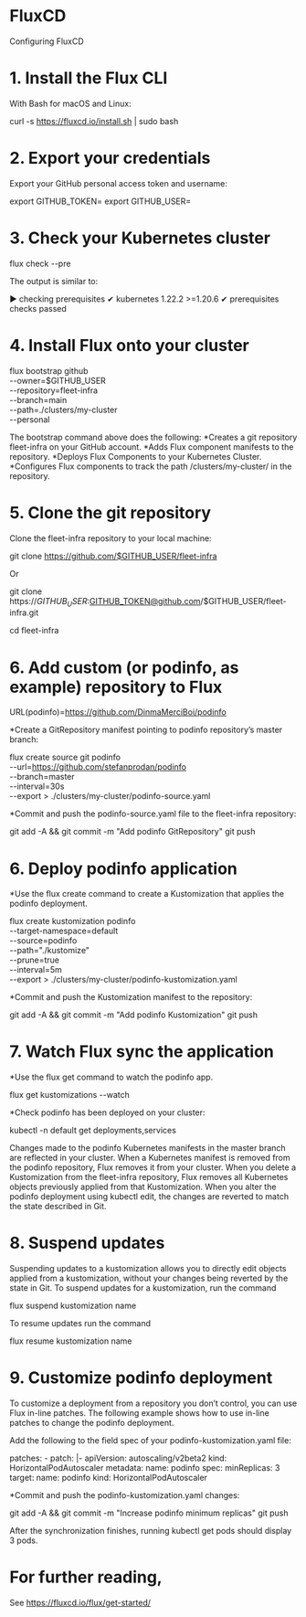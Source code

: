 # FluxCD
Configuring FluxCD

# 1. Install the Flux CLI
With Bash for macOS and Linux:

curl -s https://fluxcd.io/install.sh | sudo bash

# 2. Export your credentials 
Export your GitHub personal access token and username:

export GITHUB_TOKEN=<your-token>
export GITHUB_USER=<your-username>

# 3. Check your Kubernetes cluster

flux check --pre

The output is similar to:

► checking prerequisites
✔ kubernetes 1.22.2 >=1.20.6
✔ prerequisites checks passed

# 4. Install Flux onto your cluster
flux bootstrap github \
  --owner=$GITHUB_USER \
  --repository=fleet-infra \
  --branch=main \
  --path=./clusters/my-cluster \
  --personal

The bootstrap command above does the following:
*Creates a git repository fleet-infra on your GitHub account.
*Adds Flux component manifests to the repository.
*Deploys Flux Components to your Kubernetes Cluster.
*Configures Flux components to track the path /clusters/my-cluster/ in the repository.

# 5. Clone the git repository
Clone the fleet-infra repository to your local machine:

git clone https://github.com/$GITHUB_USER/fleet-infra

Or

git clone https://$GITHUB_USER:$GITHUB_TOKEN@github.com/$GITHUB_USER/fleet-infra.git

cd fleet-infra

# 6. Add custom (or podinfo, as example) repository to Flux
URL(podinfo)=https://github.com/DinmaMerciBoi/podinfo

*Create a GitRepository manifest pointing to podinfo repository’s master branch:

flux create source git podinfo \
  --url=https://github.com/stefanprodan/podinfo \
  --branch=master \
  --interval=30s \
  --export > ./clusters/my-cluster/podinfo-source.yaml

*Commit and push the podinfo-source.yaml file to the fleet-infra repository:

git add -A && git commit -m "Add podinfo GitRepository"
git push

# 6. Deploy podinfo application

*Use the flux create command to create a Kustomization that applies the podinfo deployment.

flux create kustomization podinfo \
  --target-namespace=default \
  --source=podinfo \
  --path="./kustomize" \
  --prune=true \
  --interval=5m \
  --export > ./clusters/my-cluster/podinfo-kustomization.yaml

*Commit and push the Kustomization manifest to the repository:

git add -A && git commit -m "Add podinfo Kustomization"
git push

# 7. Watch Flux sync the application

*Use the flux get command to watch the podinfo app.

flux get kustomizations --watch

*Check podinfo has been deployed on your cluster:

kubectl -n default get deployments,services

Changes made to the podinfo Kubernetes manifests in the master branch are reflected in your cluster.
When a Kubernetes manifest is removed from the podinfo repository, Flux removes it from your cluster. When you delete a Kustomization from the fleet-infra repository, Flux removes all Kubernetes objects previously applied from that Kustomization.
When you alter the podinfo deployment using kubectl edit, the changes are reverted to match the state described in Git.

# 8. Suspend updates
Suspending updates to a kustomization allows you to directly edit objects applied from a kustomization, without your changes being reverted by the state in Git.
To suspend updates for a kustomization, run the command 

flux suspend kustomization name

To resume updates run the command
  
flux resume kustomization name

# 9. Customize podinfo deployment
To customize a deployment from a repository you don’t control, you can use Flux in-line patches. The following example shows how to use in-line patches to change the podinfo deployment.

Add the following to the field spec of your podinfo-kustomization.yaml file:

patches:
    - patch: |-
        apiVersion: autoscaling/v2beta2
        kind: HorizontalPodAutoscaler
        metadata:
          name: podinfo
        spec:
          minReplicas: 3             
      target:
        name: podinfo
        kind: HorizontalPodAutoscaler

*Commit and push the podinfo-kustomization.yaml changes:

git add -A && git commit -m "Increase podinfo minimum replicas"
git push

After the synchronization finishes, running kubectl get pods should display 3 pods.

# For further reading,
See https://fluxcd.io/flux/get-started/
